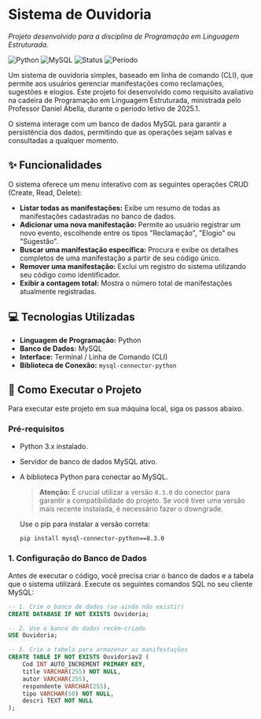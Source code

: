 # Sistema de Ouvidoria
_Projeto desenvolvido para a disciplina de Programação em Linguagem Estruturada._

![Python](https://img.shields.io/badge/Python-3776AB?style=for-the-badge&logo=python&logoColor=white)
![MySQL](https://img.shields.io/badge/MySQL-4479A1?style=for-the-badge&logo=mysql&logoColor=white)
![Status](https://img.shields.io/badge/Status-Concluído-brightgreen?style=for-the-badge)
![Período](https://img.shields.io/badge/Período-2025.1-informational?style=for-the-badge)

Um sistema de ouvidoria simples, baseado em linha de comando (CLI), que permite aos usuários gerenciar manifestações como reclamações, sugestões e elogios. Este projeto foi desenvolvido como requisito avaliativo na cadeira de Programação em Linguagem Estruturada, ministrada pelo Professor Daniel Abella, durante o período letivo de 2025.1.

O sistema interage com um banco de dados MySQL para garantir a persistência dos dados, permitindo que as operações sejam salvas e consultadas a qualquer momento.

## ✨ Funcionalidades

O sistema oferece um menu interativo com as seguintes operações CRUD (Create, Read, Delete):

-   **Listar todas as manifestações:** Exibe um resumo de todas as manifestações cadastradas no banco de dados.
-   **Adicionar uma nova manifestação:** Permite ao usuário registrar um novo evento, escolhende entre os tipos "Reclamação", "Elogio" ou "Sugestão".
-   **Buscar uma manifestação específica:** Procura e exibe os detalhes completos de uma manifestação a partir de seu código único.
-   **Remover uma manifestação:** Exclui um registro do sistema utilizando seu código como identificador.
-   **Exibir a contagem total:** Mostra o número total de manifestações atualmente registradas.

## 💻 Tecnologias Utilizadas

-   **Linguagem de Programação:** Python
-   **Banco de Dados:** MySQL
-   **Interface:** Terminal / Linha de Comando (CLI)
-   **Biblioteca de Conexão:** `mysql-connector-python`

## 🚀 Como Executar o Projeto

Para executar este projeto em sua máquina local, siga os passos abaixo.

### Pré-requisitos

-   Python 3.x instalado.
-   Servidor de banco de dados MySQL ativo.
-   A biblioteca Python para conectar ao MySQL.

    > **Atenção:** É crucial utilizar a versão `8.3.0` do conector para garantir a compatibilidade do projeto. Se você tiver uma versão mais recente instalada, é necessário fazer o downgrade.

    Use o pip para instalar a versão correta:
    ```sh
    pip install mysql-connector-python==8.3.0
    ```

### 1. Configuração do Banco de Dados

Antes de executar o código, você precisa criar o banco de dados e a tabela que o sistema utilizará. Execute os seguintes comandos SQL no seu cliente MySQL:

```sql
-- 1. Crie o banco de dados (se ainda não existir)
CREATE DATABASE IF NOT EXISTS Ouvidoria;

-- 2. Use o banco de dados recém-criado
USE Ouvidoria;

-- 3. Crie a tabela para armazenar as manifestações
CREATE TABLE IF NOT EXISTS Ouvidoriav2 (
    Cod INT AUTO_INCREMENT PRIMARY KEY,
    title VARCHAR(255) NOT NULL,
    autor VARCHAR(255),
    respondente VARCHAR(255),
    tipo VARCHAR(50) NOT NULL,
    descri TEXT NOT NULL
);
